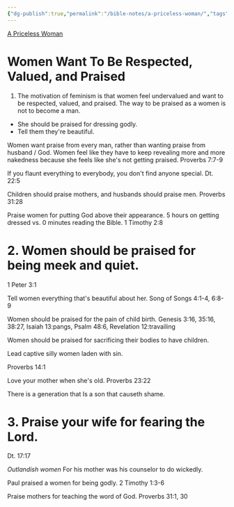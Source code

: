 ```yaml
---
{"dg-publish":true,"permalink":"/bible-notes/a-priceless-woman/","tags":["women","psychology","praiseyourwife"],"created":"May 9, 2021, 10:40 AM"}
---
```



[A Priceless Woman](https://www.kjv1611only.com/video/02preaching/Sermons_Pastor_Shelley/A_Priceless_Woman.mp4)

# Women Want To Be Respected, Valued, and Praised

1. The motivation of feminism is that women feel undervalued and want to be respected, valued, and praised. The way to be praised as a women is not to become a man.

- She should be praised for dressing godly.
- Tell them they're beautiful.

Women want praise from every man, rather than wanting praise from husband / God. Women feel like they have to keep revealing more and more nakedness because she feels like she's not getting praised.
Proverbs 7:7-9

If you flaunt everything to everybody, you don't find anyone special.
Dt. 22:5

Children should praise mothers, and husbands should praise men.
Proverbs 31:28

Praise women for putting God above their appearance. 5 hours on getting dressed vs. 0 minutes reading the Bible.
1 Timothy 2:8

# 2. Women should be praised for being meek and quiet.

1 Peter 3:1

Tell women everything that's beautiful about her.
Song of Songs 4:1-4, 6:8-9

Women should be praised for the pain of child birth.
Genesis 3:16, 35:16, 38:27, Isaiah 13:pangs, Psalm 48:6, Revelation 12:travailing

Women should be praised for sacrificing their bodies to have children.

Lead captive silly women laden with sin.

Proverbs 14:1

Love your mother when she's old.
Proverbs 23:22

There is a generation that
Is a son that causeth shame.

# 3. Praise your wife for fearing the Lord.

Dt. 17:17

*Outlandish women*
For his mother was his counselor to do wickedly.

Paul praised a women for being godly.
2 Timothy 1:3-6

Praise mothers for teaching the word of God.
Proverbs 31:1, 30
